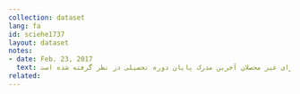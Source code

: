 ```yaml
---
collection: dataset
lang: fa
id: sciehe1737
layout: dataset
notes: 
- date: Feb. 23, 2017
  text: توضیح دوره یا مدرک تحصیلی - برای محصلان دوره تحصیلی و برای غیر محصلان آخرین مدرک پایان دوره تحصیلی در نظر گرفته شده است. 
related:
---
```

